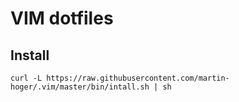 # VIM dotfiles


## Install
`curl -L https://raw.githubusercontent.com/martin-hoger/.vim/master/bin/intall.sh | sh`

